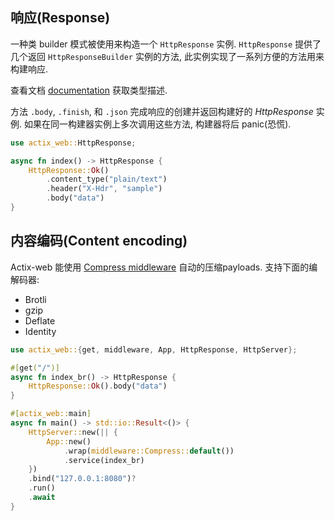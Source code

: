 ## 响应(Response)
一种类 builder 模式被使用来构造一个 `HttpResponse` 实例.  `HttpResponse` 提供了几个返回 `HttpResponseBuilder` 实例的方法,
此实例实现了一系列方便的方法用来构建响应.

查看文档 [documentation](https://docs.rs/actix-web/3/actix_web/dev/struct.HttpResponseBuilder.html) 获取类型描述.

方法 `.body`, `.finish`, 和 `.json` 完成响应的创建并返回构建好的 _HttpResponse_ 实例. 如果在同一构建器实例上多次调用这些方法,
构建器将后 panic(恐慌).

```rust
use actix_web::HttpResponse;

async fn index() -> HttpResponse {
    HttpResponse::Ok()
        .content_type("plain/text")
        .header("X-Hdr", "sample")
        .body("data")
}
```

## 内容编码(Content encoding)
Actix-web 能使用 [Compress middleware](https://docs.rs/actix-web/3/actix_web/middleware/struct.Compress.html) 自动的压缩payloads.
支持下面的编解码器:
* Brotli
* gzip
* Deflate
* Identity

```rust
use actix_web::{get, middleware, App, HttpResponse, HttpServer};

#[get("/")]
async fn index_br() -> HttpResponse {
    HttpResponse::Ok().body("data")
}

#[actix_web::main]
async fn main() -> std::io::Result<()> {
    HttpServer::new(|| {
        App::new()
            .wrap(middleware::Compress::default())
            .service(index_br)
    })
    .bind("127.0.0.1:8080")?
    .run()
    .await
}
```



